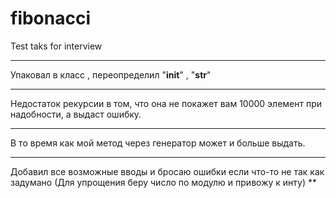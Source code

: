 # fibonacci
Test taks for interview
***
Упаковал в класс , переопределил "__init__" , "__str__"
***
Недостаток рекурсии в том, что она не покажет вам 10000 элемент при надобности, а выдаст ошибку.
***
В то время как мой метод через генератор может и больше выдать.
***
Добавил все возможные вводы и бросаю ошибки если что-то не так как задумано (Для упрощения беру число по модулю и привожу к инту)
**
